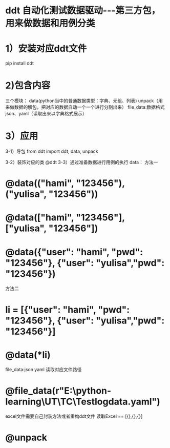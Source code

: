 # ddt 自动化测试数据驱动---第三方包，用来做数据和用例分类

# 1）安装对应ddt文件
pip install ddt

# 2)包含内容
三个模块：
data(python当中的普通数据类型：字典、元组、列表)
unpack（用来做数据的解包，把对应的数据自动一个一个进行分割出来）
file_data:数据格式json、yaml（读取出来以字典格式展示）

# 3）应用
3-1）导包
from ddt import ddt, data, unpack

3-2）装饰对应的类 @ddt
3-3）通过准备数据进行用例的执行
data：
方法一
# @data(("hami", "123456"), ("yulisa", "123456"))
# @data(["hami", "123456"], ["yulisa", "123456"])
# @data({"user": "hami", "pwd": "123456"}, {"user": "yulisa","pwd": "123456"})
 方法二
# li = [{"user": "hami", "pwd": "123456"}, {"user": "yulisa","pwd": "123456"}]
#  @data(*li)

file_data:json yaml
读取对应文件路径
# @file_data(r"E:\python-learning\UT\TC\Testlogdata.yaml")
excel文件需要自己封装方法或者重构ddt文件
读取Excel == [{},{},{}]
# @unpack

































